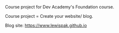 Course project for Dev Academy's Foundation course.

Course project = Create your website/ blog.

Blog site: https://www.lewispak.github.io
